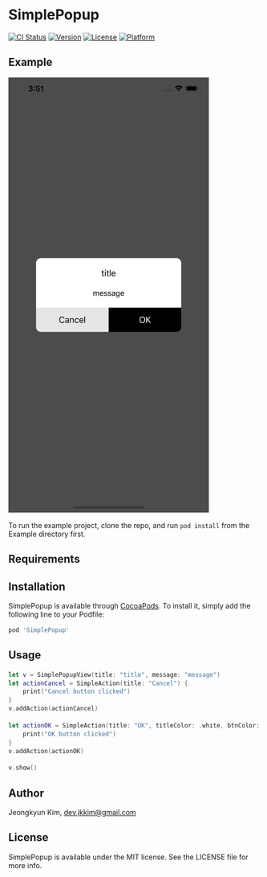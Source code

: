 # SimplePopup

[![CI Status](https://img.shields.io/travis/devjkkim/SimplePopup.svg?style=flat)](https://travis-ci.org/devjkkim/SimplePopup)
[![Version](https://img.shields.io/cocoapods/v/SimplePopup.svg?style=flat)](https://cocoapods.org/pods/SimplePopup)
[![License](https://img.shields.io/cocoapods/l/SimplePopup.svg?style=flat)](https://cocoapods.org/pods/SimplePopup)
[![Platform](https://img.shields.io/cocoapods/p/SimplePopup.svg?style=flat)](https://cocoapods.org/pods/SimplePopup)

## Example

![DEMO](https://github.com/devjkkim/SimplePopup/blob/master/ScreenShots/screenshot1.png?raw=true)

To run the example project, clone the repo, and run `pod install` from the Example directory first.

## Requirements

## Installation

SimplePopup is available through [CocoaPods](https://cocoapods.org). To install
it, simply add the following line to your Podfile:

```ruby
pod 'SimplePopup'
```

## Usage

```swift
let v = SimplePopupView(title: "title", message: "message")
let actionCancel = SimpleAction(title: "Cancel") {
    print("Cancel button clicked")
}
v.addAction(actionCancel)
        
let actionOK = SimpleAction(title: "OK", titleColor: .white, btnColor: .black) {
    print("OK button clicked")
}
v.addAction(actionOK)
        
v.show()
```

## Author

Jeongkyun Kim, dev.jkkim@gmail.com

## License

SimplePopup is available under the MIT license. See the LICENSE file for more info.
